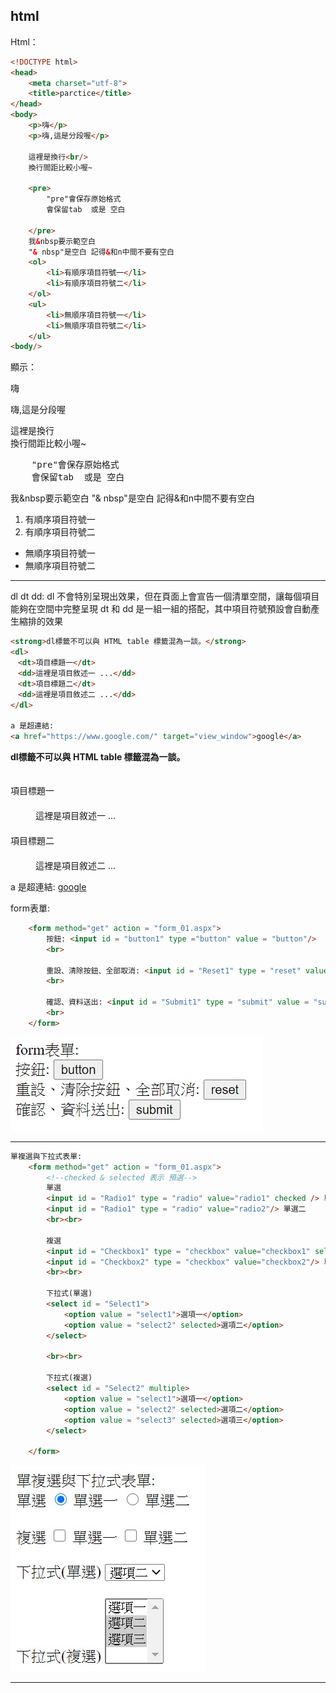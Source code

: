 ## html
Html：    
```html
<!DOCTYPE html>
<head>
	<meta charset="utf-8">
	<title>parctice</title>
</head>
<body>
	<p>嗨</p>
	<p>嗨,這是分段喔</p>

	這裡是換行<br/>
	換行間距比較小喔~

	<pre>
		"pre"會保存原始格式
		會保留tab	或是 空白
		
	</pre>
	我&nbsp要示範空白
	"& nbsp"是空白 記得&和n中間不要有空白
	<ol>
		<li>有順序項目符號一</li>
		<li>有順序項目符號二</li>
	</ol>
	<ul>
		<li>無順序項目符號一</li>
		<li>無順序項目符號二</li>
	</ul>
<body/>
```
顯示：
<p>嗨</p>
<p>嗨,這是分段喔</p>

這裡是換行<br/>
換行間距比較小喔~
<pre>
	"pre"會保存原始格式
	會保留tab	或是 空白	
</pre>
我&nbsp要示範空白
"& nbsp"是空白 記得&和n中間不要有空白
<ol>
	<li>有順序項目符號一</li>
	<li>有順序項目符號二</li>
</ol>
<ul>
	<li>無順序項目符號一</li>
	<li>無順序項目符號二</li>
</ul>

<hr>

dl dt dd:
dl 不會特別呈現出效果，但在頁面上會宣告一個清單空間，讓每個項目能夠在空間中完整呈現
dt 和 dd 是一組一組的搭配，其中項目符號預設會自動產生縮排的效果

```html
<strong>dl標籤不可以與 HTML table 標籤混為一談。</strong>
<dl>
　<dt>項目標題一</dt>
　<dd>這裡是項目敘述一 ...</dd>
　<dt>項目標題二</dt>
　<dd>這裡是項目敘述二 ...</dd>
</dl>

a 是超連結:
<a href="https://www.google.com/" target="view_window">google</a>
```
<strong>dl標籤不可以與 HTML table 標籤混為一談。</strong>
<dl>
　<dt>項目標題一</dt>
　<dd>這裡是項目敘述一 ...</dd>
　<dt>項目標題二</dt>
　<dd>這裡是項目敘述二 ...</dd>
</dl>

a 是超連結:
<a href="https://www.google.com/" target="view_window">google</a>

form表單:
```html
	<form method="get" action = "form_01.aspx">
		按鈕: <input id = "button1" type ="button" value = "button"/>
		<br>

		重設、清除按鈕、全部取消: <input id = "Reset1" type = "reset" value = "reset"/>
		<br>

		確認、資料送出: <input id = "Submit1" type = "submit" value = "submit"/>
		<br>
	</form>
```
![image](picture/picture_1.jpg)


<hr>

```html
單複選與下拉式表單:
	<form method="get" action = "form_01.aspx">
		<!--checked & selected 表示 預選-->
		單選
		<input id = "Radio1" type = "radio" value="radio1" checked /> 單選一
		<input id = "Radio1" type = "radio" value="radio2"/> 單選二
		<br><br>

		複選
		<input id = "Checkbox1" type = "checkbox" value="checkbox1" selected /> 單選一
		<input id = "Checkbox2" type = "checkbox" value="checkbox2"/> 單選二
		<br><br>

		下拉式(單選)
		<select id = "Select1">
			<option value = "select1">選項一</option>
			<option value = "select2" selected>選項二</option>
		</select>

		<br><br>
		
		下拉式(複選)
		<select id = "Select2" multiple>
			<option value = "select1">選項一</option>
			<option value = "select2" selected>選項二</option>
			<option value = "select3" selected>選項三</option>
		</select>

	</form>
```
![image](picture/picture_2.jpg)


<hr>

